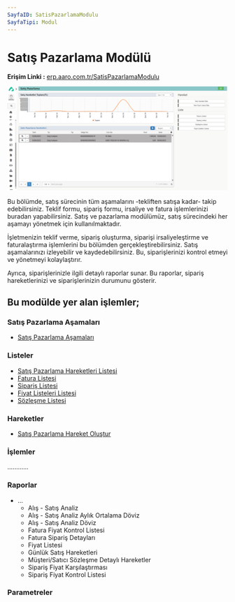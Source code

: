 ```yaml
---
SayfaID: SatisPazarlamaModulu
SayfaTipi: Modul
---
```


# Satış Pazarlama Modülü

**Erişim Linki :** [erp.aaro.com.tr/SatisPazarlamaModulu](erp.aaro.com.tr/SatisPazarlamaModulu)

[![Image](../SatisPazarlama/satispazarlama.png)](satispazarlama)

Bu bölümde, satış sürecinin tüm aşamalarını -tekliften satışa kadar- takip edebilirsiniz. Teklif formu, sipariş formu, irsaliye ve fatura işlemlerinizi buradan yapabilirsiniz. Satış ve pazarlama modülümüz, satış sürecindeki her aşamayı yönetmek için kullanılmaktadır.

İşletmenizin teklif verme, sipariş oluşturma, siparişi irsaliyeleştirme ve faturalaştırma işlemlerini bu bölümden gerçekleştirebilirsiniz. Satış aşamalarınızı izleyebilir ve kaydedebilirsiniz. Bu, siparişlerinizi kontrol etmeyi ve yönetmeyi kolaylaştırır.

Ayrıca, siparişlerinizle ilgili detaylı raporlar sunar. Bu raporlar, sipariş hareketlerinizi ve siparişlerinizin durumunu gösterir.

## Bu modülde yer alan işlemler;

### Satış Pazarlama Aşamaları

- [Satış Pazarlama Aşamaları](../SatisPazarlama/SatisPazarlamaAsamalari.md)

### Listeler 

- [Satış Pazarlama Hareketleri Listesi](../SatisPazarlama/SatisPazarlamaHareketleriListesi.md)
- [Fatura Listesi](../SatisPazarlama/FaturaListesi.md)
- [Sipariş Listesi](../SatisPazarlama/SiparisListesi.md)
- [Fiyat Listeleri Listesi](../SatisPazarlama/FiyatListesi.md)
- [Sözleşme Listesi](../SatisPazarlama/SözlesmeListesi.md)

### Hareketler 

- [Satış Pazarlama Hareket Oluştur](../SatisPazarlama/SatisPazarlamaHareketleriListesi.md)

### İşlemler 

............

### Raporlar

- ...
	- Alış - Satış Analiz
    - Alış - Satış Analiz Aylık Ortalama Döviz
	- Alış - Satış Analiz Döviz
	- Fatura Fiyat Kontrol Listesi
	- Fatura Sipariş Detayları
	- Fiyat Listesi
	- Günlük Satış Hareketleri
	- Müşteri/Satıcı Sözleşme Detaylı Hareketler
	- Sipariş Fiyat Karşılaştırması
	- Sipariş Fiyat Kontrol Listesi

### Parametreler
